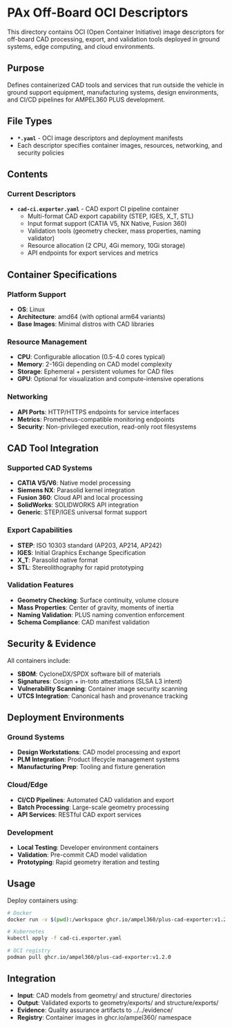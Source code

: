 # PAx Off-Board OCI Descriptors

This directory contains OCI (Open Container Initiative) image descriptors for off-board CAD processing, export, and validation tools deployed in ground systems, edge computing, and cloud environments.

## Purpose

Defines containerized CAD tools and services that run outside the vehicle in ground support equipment, manufacturing systems, design environments, and CI/CD pipelines for AMPEL360 PLUS development.

## File Types

- **`*.yaml`** - OCI image descriptors and deployment manifests
- Each descriptor specifies container images, resources, networking, and security policies

## Contents

### Current Descriptors

- **`cad-ci.exporter.yaml`** - CAD export CI pipeline container
  - Multi-format CAD export capability (STEP, IGES, X_T, STL)
  - Input format support (CATIA V5, NX Native, Fusion 360)
  - Validation tools (geometry checker, mass properties, naming validator)
  - Resource allocation (2 CPU, 4Gi memory, 10Gi storage)
  - API endpoints for export services and metrics

## Container Specifications

### Platform Support
- **OS**: Linux
- **Architecture**: amd64 (with optional arm64 variants)
- **Base Images**: Minimal distros with CAD libraries

### Resource Management
- **CPU**: Configurable allocation (0.5-4.0 cores typical)
- **Memory**: 2-16Gi depending on CAD model complexity
- **Storage**: Ephemeral + persistent volumes for CAD files
- **GPU**: Optional for visualization and compute-intensive operations

### Networking
- **API Ports**: HTTP/HTTPS endpoints for service interfaces
- **Metrics**: Prometheus-compatible monitoring endpoints
- **Security**: Non-privileged execution, read-only root filesystems

## CAD Tool Integration

### Supported CAD Systems
- **CATIA V5/V6**: Native model processing
- **Siemens NX**: Parasolid kernel integration
- **Fusion 360**: Cloud API and local processing
- **SolidWorks**: SOLIDWORKS API integration
- **Generic**: STEP/IGES universal format support

### Export Capabilities
- **STEP**: ISO 10303 standard (AP203, AP214, AP242)
- **IGES**: Initial Graphics Exchange Specification
- **X_T**: Parasolid native format
- **STL**: Stereolithography for rapid prototyping

### Validation Features
- **Geometry Checking**: Surface continuity, volume closure
- **Mass Properties**: Center of gravity, moments of inertia
- **Naming Validation**: PLUS naming convention enforcement
- **Schema Compliance**: CAD manifest validation

## Security & Evidence

All containers include:
- **SBOM**: CycloneDX/SPDX software bill of materials
- **Signatures**: Cosign + in-toto attestations (SLSA L3 intent)
- **Vulnerability Scanning**: Container image security scanning
- **UTCS Integration**: Canonical hash and provenance tracking

## Deployment Environments

### Ground Systems
- **Design Workstations**: CAD model processing and export
- **PLM Integration**: Product lifecycle management systems
- **Manufacturing Prep**: Tooling and fixture generation

### Cloud/Edge
- **CI/CD Pipelines**: Automated CAD validation and export
- **Batch Processing**: Large-scale geometry processing
- **API Services**: RESTful CAD export services

### Development
- **Local Testing**: Developer environment containers
- **Validation**: Pre-commit CAD model validation
- **Prototyping**: Rapid geometry iteration and testing

## Usage

Deploy containers using:
```bash
# Docker
docker run -v $(pwd):/workspace ghcr.io/ampel360/plus-cad-exporter:v1.2.0

# Kubernetes
kubectl apply -f cad-ci.exporter.yaml

# OCI registry
podman pull ghcr.io/ampel360/plus-cad-exporter:v1.2.0
```

## Integration

- **Input**: CAD models from geometry/ and structure/ directories
- **Output**: Validated exports to geometry/exports/ and structure/exports/
- **Evidence**: Quality assurance artifacts to ../../evidence/
- **Registry**: Container images in ghcr.io/ampel360/ namespace